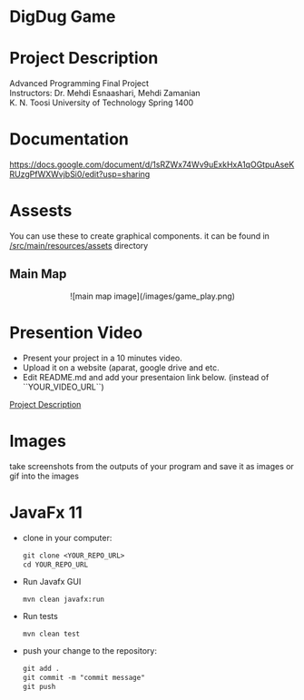 # DigDug Game

# Project Description

<p> Advanced Programming Final Project <br>
    Instructors: Dr. Mehdi Esnaashari, Mehdi Zamanian <br>
    K. N. Toosi University of Technology Spring 1400 <br>
</p>

# Documentation

https://docs.google.com/document/d/1sRZWx74Wv9uExkHxA1qOGtpuAseKRUzgPfWXWvjbSi0/edit?usp=sharing

# Assests

You can use these to create graphical components.
it can be found in [/src/main/resources/assets](https://git.ce.kntu.ac.ir/ap/homeworks/projects/p4-digdug/-/tree/master/src/main/resources/assets) directory

## Main Map

<div align=center> ![main map image](/images/game_play.png) </div>

# Presention Video

<ul>
    <li> Present your project in a 10 minutes video. </li>
    <li> Upload it on a website (aparat, google drive and etc.</li>
    <li> Edit README.md and add your presentaion link below. (instead of ``YOUR_VIDEO_URL``)</li>
</ul>

[Project Description](https://drive.google.com/file/d/1pVHd6vOuABHsSp1Yyli5V137IIYeQMJj/view?usp=drivesdk)

# Images

take screenshots from the outputs of your program and save it as images or gif into the images

# JavaFx 11

<ul>
<li>
clone in your computer:

```
git clone <YOUR_REPO_URL>
cd YOUR_REPO_URL
```

</li>
<li>
    <p>Run Javafx GUI</p>

```
mvn clean javafx:run
```

</li>

<li>
    <p>Run tests</p>

```
mvn clean test
```

</li>

<li>
<p> push your change to the repository: </p>

```
git add .
git commit -m "commit message"
git push
```

</li>
</ul>
